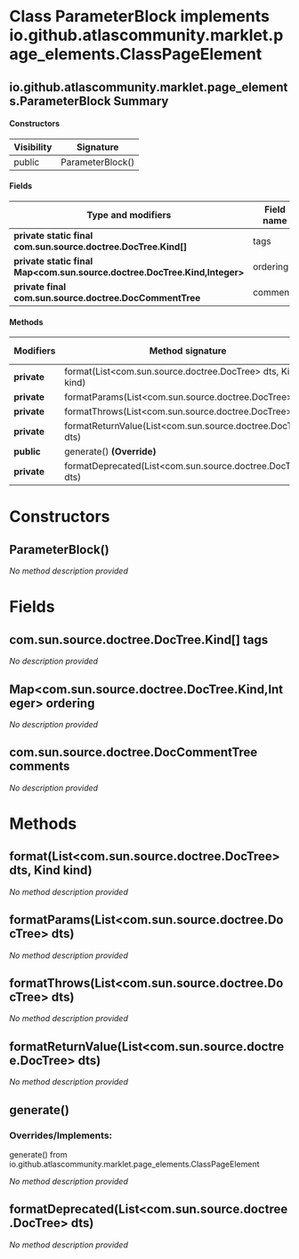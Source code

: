 Class ParameterBlock implements io.github.atlascommunity.marklet.page_elements.ClassPageElement
===============================================================================================


io.github.atlascommunity.marklet.page_elements.ParameterBlock Summary
-------
#### Constructors
| Visibility | Signature        |
| ---------- | ---------------- |
| public     | ParameterBlock() |
#### Fields
| Type and modifiers                                                        | Field name |
| ------------------------------------------------------------------------- | ---------- |
| **private static final com.sun.source.doctree.DocTree.Kind[]**            | tags       |
| **private static final Map<com.sun.source.doctree.DocTree.Kind,Integer>** | ordering   |
| **private final com.sun.source.doctree.DocCommentTree**                   | comments   |
#### Methods
| Modifiers   | Method signature                                            | Return type |
| ----------- | ----------------------------------------------------------- | ----------- |
| **private** | format(List<com.sun.source.doctree.DocTree> dts, Kind kind) | String      |
| **private** | formatParams(List<com.sun.source.doctree.DocTree> dts)      | String      |
| **private** | formatThrows(List<com.sun.source.doctree.DocTree> dts)      | String      |
| **private** | formatReturnValue(List<com.sun.source.doctree.DocTree> dts) | String      |
| **public**  | generate() **(Override)**                                   | String      |
| **private** | formatDeprecated(List<com.sun.source.doctree.DocTree> dts)  | String      |

Constructors
============
ParameterBlock()
----------------
*No method description provided*


Fields
======
com.sun.source.doctree.DocTree.Kind[] tags
------------------------------------------
*No description provided*


Map<com.sun.source.doctree.DocTree.Kind,Integer> ordering
-----------------------------------------------------------------------------
*No description provided*


com.sun.source.doctree.DocCommentTree comments
----------------------------------------------
*No description provided*


Methods
=======
format(List<com.sun.source.doctree.DocTree> dts, Kind kind)
-----------------------------------------------------------
*No method description provided*


formatParams(List<com.sun.source.doctree.DocTree> dts)
------------------------------------------------------
*No method description provided*


formatThrows(List<com.sun.source.doctree.DocTree> dts)
------------------------------------------------------
*No method description provided*


formatReturnValue(List<com.sun.source.doctree.DocTree> dts)
-----------------------------------------------------------
*No method description provided*


generate()
----------
### Overrides/Implements:
generate() from io.github.atlascommunity.marklet.page_elements.ClassPageElement

*No method description provided*


formatDeprecated(List<com.sun.source.doctree.DocTree> dts)
----------------------------------------------------------
*No method description provided*


